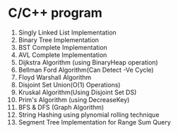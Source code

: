 # C/C++ program 
1) Singly Linked List Implementation
2) Binary Tree Implementation
3) BST Complete Implementation
4) AVL Complete Implementation
5) Dijkstra Algorithm (using BinaryHeap operation)
6) Bellman Ford Algorithm(Can Detect -Ve Cycle)
7) Floyd Warshall Algorithm 
8) Disjoint Set Union(O(1) Operations)
9) Kruskal Algorithm(Using Disjoint Set DS) 
10) Prim's Algorithm (using DecreaseKey)
11) BFS & DFS (Graph Algorithm)
12) String Hashing using plynomial rolling technique
13) Segment Tree Implementation for Range Sum Query
